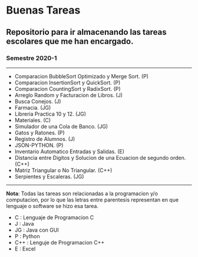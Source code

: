 # Buenas Tareas
## Repositorio para ir almacenando las tareas escolares que me han encargado.

### Semestre 2020-1
***
* Comparacion BubbleSort Optimizado y Merge Sort. (P)
* Comparacion InsertionSort y QuickSort. (P)
* Comparacion CountingSort y RadixSort. (P)
* Arreglo Random y Facturacion de Libros. (J)
* Busca Conejos. (J)
* Farmacia. (JG)
* Libreria Practica 10 y 12. (JG)
* Materiales. (C)
* Simulador de una Cola de Banco. (JG)
* Gatos y Ratones. (P)
* Registro de Alumnos. (J)
* JSON-PYTHON. (P)
* Inventario Automatico Entradas y Salidas. (E)
* Distancia entre Digitos y Solucion de una Ecuacion de segundo orden. (C++)
* Matriz Triangular o No Triangular. (C++)
* Serpientes y Escaleras. (JG)

***
**Nota**: Todas las tareas son relacionadas a la programacion y/o computacion, por lo que las letras entre parentesis representan en que lenguaje o software se hizo esa tarea.

- C : Lenguaje de Programacion C
- J : Java
- JG : Java con GUI
- P : Python
- C++ : Lenguje de Programacion C++
- E : Excel


